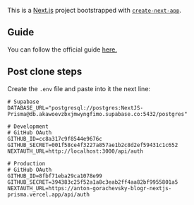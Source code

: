 This is a [Next.js](https://nextjs.org/) project bootstrapped with [`create-next-app`](https://github.com/vercel/next.js/tree/canary/packages/create-next-app).

## Guide

You can follow the official guide [here.](https://vercel.com/guides/nextjs-prisma-postgres)

## Post clone steps

Create the `.env` file and paste into it the next line:

```.env
# Supabase
DATABASE_URL="postgresql://postgres:NextJS-Prisma@db.akawoevzbxjmwyngfimo.supabase.co:5432/postgres"

# Development
# GitHub OAuth
GITHUB_ID=cc8a317c9f8544e9676c
GITHUB_SECRET=001f58ce4f3227a857ae1b2c8d2ef59431c1c652
NEXTAUTH_URL=http://localhost:3000/api/auth

# Production
# GitHub OAuth
GITHUB_ID=8fbf71eba29ca1078e99
GITHUB_SECRET=394383c25f52a1a8c3eab2ff4aa82bf9955801a5
NEXTAUTH_URL=https://anton-gorachevsky-blogr-nextjs-prisma.vercel.app/api/auth
```

